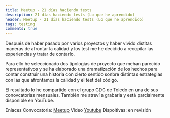```yaml
---
title: Meetup - 21 días haciendo tests
description: 21 días haciendo tests (Lo que he aprendido)
header: Meetup - 21 días haciendo tests (Lo que he aprendido)
tags: testing 
comments: true
---
```


Después de haber pasado por varios proyectos y haber vivido distitas maneras de afrontar la calidad y los test me he decidido a recopilar las experiencias y tratar de contarlo. 

Para ello he seleccionado dos tipologias de proyecto que mehan parecido representativos y se ha elaborado una dramatización de los hechos para contar construir una historia con cierto sentido sonbre distintas estrategias con las que afrontamos la calidad y el test del código.

El resultado lo he compartido con el grupo GDG de Toledo en una de sus conovcatorias mensuales. También me atreví a grabarla y está parcialmente disponible en YouTube.

Enlaces
Convocatoria: [Meetup](https://www.meetup.com/gdgtoledo_es/events/254795881/)
Video [Youtube](https://www.youtube.com/watch?v=n1u8oLSsNe0)
Dispoitivas: en revisión
